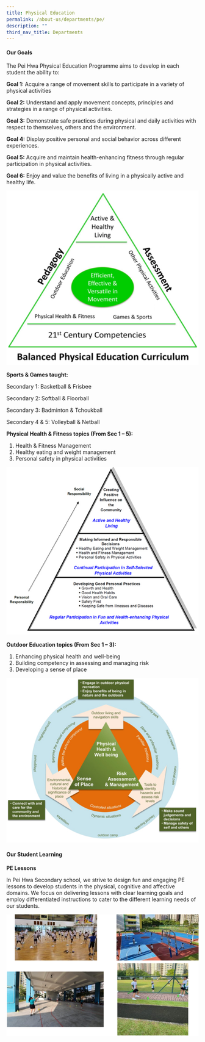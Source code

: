 ```yaml
---
title: Physical Education
permalink: /about-us/departments/pe/
description: ""
third_nav_title: Departments
---
```

<h4><strong>Our Goals</strong></h4>
<p>The Pei Hwa Physical Education Programme aims to develop in each student the ability to:</p>
<p><strong>Goal 1:&nbsp;</strong>Acquire a range of movement skills to participate in a variety of physical activities</p>
<p><strong>Goal 2:</strong>&nbsp;Understand and apply movement concepts, principles and strategies in a range of physical activities.</p>
<p><strong>Goal 3:</strong>&nbsp;Demonstrate safe practices during physical and daily activities with respect to themselves, others and the environment.</p>
<p><strong>Goal 4:</strong>&nbsp;Display positive personal and social behavior across different experiences.</p>
<p><strong>Goal 5:</strong>&nbsp;Acquire and maintain health-enhancing fitness through regular participation in physical activities.</p>
<p><strong>Goal 6:</strong>&nbsp;Enjoy and value the benefits of living in a physically active and healthy life.</p>
<img src="/images/pe1.jpg">
<p><strong>Sports &amp; Games taught:</strong></p>
<p>Secondary 1: Basketball &amp; Frisbee</p>
<p>Secondary 2: Softball &amp; Floorball</p>
<p>Secondary 3: Badminton &amp; Tchoukball</p>
<p>Secondary 4 &amp; 5: Volleyball &amp; Netball</p>
<p><strong>Physical Health &amp; Fitness topics (From Sec 1 &ndash; 5):</strong></p>
<ol>
<li>Health &amp; Fitness Management</li>
<li>Healthy eating and weight management</li>
<li>Personal safety in physical activities</li>
</ol>
<img src="/images/pe2.jpg">
<p><strong>Outdoor Education topics (From Sec 1 &ndash; 3):</strong></p>
<ol>
<li>Enhancing physical health and well-being</li>
<li>Building competency in assessing and managing risk</li>
<li>Developing a sense of place</li>
</ol>
<img src="/images/pe3.jpg">
<h4><strong>Our Student Learning</strong></h4>
<p><strong>PE Lessons</strong></p>
<p>In Pei Hwa Secondary school, we strive to design fun and engaging PE lessons to develop students in the physical, cognitive and affective domains. We focus on delivering lessons with clear learning goals and employ differentiated instructions to cater to the different learning needs of our students.</p>
<img src="/images/pe4.jpg">